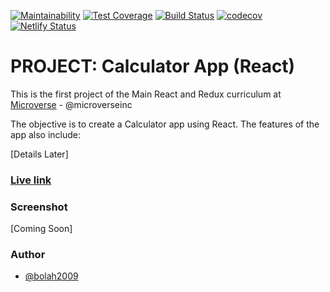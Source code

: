 [![Maintainability](https://api.codeclimate.com/v1/badges/8a13f445a2ea2c0e220c/maintainability)](https://codeclimate.com/github/bolah2009/react-calculator/maintainability)
[![Test Coverage](https://api.codeclimate.com/v1/badges/8a13f445a2ea2c0e220c/test_coverage)](https://codeclimate.com/github/bolah2009/react-calculator/test_coverage)
[![Build Status](https://travis-ci.org/bolah2009/react-calculator.svg?branch=development)](https://travis-ci.org/bolah2009/react-calculator)
[![codecov](https://codecov.io/gh/bolah2009/react-calculator/branch/development/graph/badge.svg)](https://codecov.io/gh/bolah2009/react-calculator)
[![Netlify Status](https://api.netlify.com/api/v1/badges/0e141257-1cc9-4c9b-a342-ac5f2fd97595/deploy-status)](https://app.netlify.com/sites/bolah-react-calculator/deploys)

# PROJECT: Calculator App (React)

This is the first project of the Main React and Redux curriculum at [Microverse](https://www.microverse.org/) - @microverseinc

The objective is to create a Calculator app using React. The features of the app also include:

[Details Later]


### [Live link](https://bolah-react-calculator.herokuapp.com/)


### Screenshot

[Coming Soon]

### Author

- [@bolah2009](https://github.com/bolah2009/)
